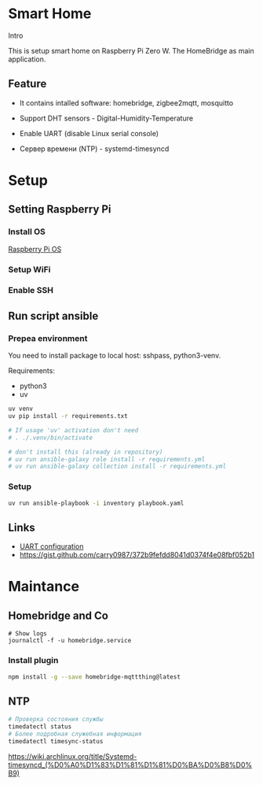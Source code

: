 # Smart Home

Intro

This is setup smart home on Raspberry Pi Zero W.
The HomeBridge as main application.

## Feature

- It contains intalled software: homebridge, zigbee2mqtt, mosquitto
- Support DHT sensors - Digital-Humidity-Temperature
- Enable UART (disable Linux serial console)

- Сервер времени (NTP) - systemd-timesyncd

# Setup

## Setting Raspberry Pi

### Install OS

[Raspberry Pi OS](https://www.raspberrypi.org/software/)

### Setup WiFi

### Enable SSH

## Run script ansible

### Prepea environment

You need to install package to local host: sshpass, python3-venv.

Requirements:
- python3
- uv

```bash
uv venv
uv pip install -r requirements.txt

# If usage 'uv' activation don't need
# . ./.venv/bin/activate

# don't install this (already in repository)
# uv run ansible-galaxy role install -r requirements.yml
# uv run ansible-galaxy collection install -r requirements.yml
```

### Setup

```bash
uv run ansible-playbook -i inventory playbook.yaml
```

## Links

- [UART configuration](https://www.raspberrypi.org/documentation/configuration/uart.md)
- https://gist.github.com/carry0987/372b9fefdd8041d0374f4e08fbf052b1


# Maintance

## Homebridge and Co

```shell
# Show logs
journalctl -f -u homebridge.service
```

### Install plugin

```bash
npm install -g --save homebridge-mqttthing@latest
```

## NTP

```bash
# Проверка состояния службы
timedatectl status
# Более подробная служебная информация
timedatectl timesync-status
```

https://wiki.archlinux.org/title/Systemd-timesyncd_(%D0%A0%D1%83%D1%81%D1%81%D0%BA%D0%B8%D0%B9)
